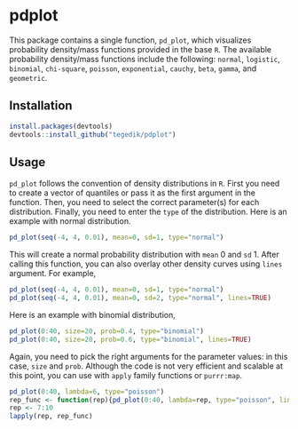# pdplot

This package contains a single function, `pd_plot`, which visualizes probability density/mass functions provided in the base `R`. The available probability density/mass functions include the following: `normal`, `logistic`, `binomial`, `chi-square`, `poisson`, `exponential`, `cauchy`, `beta`, `gamma`, and `geometric`. 

## Installation

``` r
install.packages(devtools)
devtools::install_github("tegedik/pdplot")
```

## Usage

`pd_plot` follows the convention of density distributions in `R`. First you need to create a vector of quantiles or pass it as the first argument in the function. Then, you need to select the correct parameter(s) for each distribution. Finally, you need to enter the `type` of the distribution. Here is an example with normal distribution.

``` r
pd_plot(seq(-4, 4, 0.01), mean=0, sd=1, type="normal")
```

This will create a normal probability distribution with `mean` 0 and `sd` 1. After calling this function, you can also overlay other density curves using `lines` argument. For example,

``` r
pd_plot(seq(-4, 4, 0.01), mean=0, sd=1, type="normal")
pd_plot(seq(-4, 4, 0.01), mean=0, sd=2, type="normal", lines=TRUE)
```

Here is an example with binomial distribution,

``` r
pd_plot(0:40, size=20, prob=0.4, type="binomial")
pd_plot(0:40, size=20, prob=0.6, type="binomial", lines=TRUE)
```

Again, you need to pick the right arguments for the parameter values: in this case, `size` and `prob`.
Although the code is not very efficient and scalable at this point, you can use with `apply` family functions or `purrr:map`.

``` r
pd_plot(0:40, lambda=6, type="poisson")
rep_func <- function(rep){pd_plot(0:40, lambda=rep, type="poisson", lines=TRUE)}
rep <- 7:10
lapply(rep, rep_func)
```


